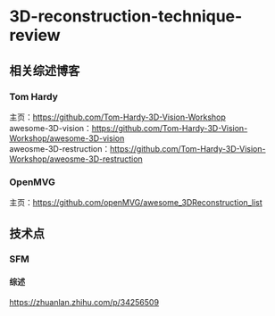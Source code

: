 # 3D-reconstruction-technique-review
## 相关综述博客
### Tom Hardy
主页：https://github.com/Tom-Hardy-3D-Vision-Workshop  
awesome-3D-vision：https://github.com/Tom-Hardy-3D-Vision-Workshop/awesome-3D-vision  
aweosme-3D-restruction：https://github.com/Tom-Hardy-3D-Vision-Workshop/aweosme-3D-restruction  
### OpenMVG
主页：https://github.com/openMVG/awesome_3DReconstruction_list



## 技术点
### SFM
#### 综述
https://zhuanlan.zhihu.com/p/34256509


